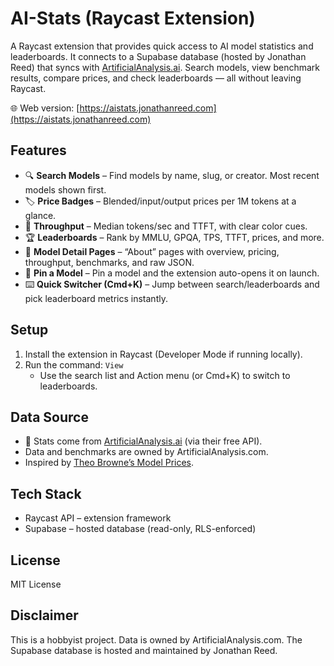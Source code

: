 # AI-Stats (Raycast Extension)

A Raycast extension that provides quick access to AI model statistics and leaderboards.
It connects to a Supabase database (hosted by Jonathan Reed) that syncs with [ArtificialAnalysis.ai](https://artificialanalysis.ai/).
Search models, view benchmark results, compare prices, and check leaderboards — all without leaving Raycast.

🌐 Web version: [https://aistats.jonathanreed.com](https://aistats.jonathanreed.com)

## Features

- 🔍 **Search Models** – Find models by name, slug, or creator. Most recent models shown first.
- 🏷️ **Price Badges** – Blended/input/output prices per 1M tokens at a glance.
- 🚀 **Throughput** – Median tokens/sec and TTFT, with clear color cues.
- 🏆 **Leaderboards** – Rank by MMLU, GPQA, TPS, TTFT, prices, and more.
- 📄 **Model Detail Pages** – “About” pages with overview, pricing, throughput, benchmarks, and raw JSON.
- 📌 **Pin a Model** – Pin a model and the extension auto-opens it on launch.
- ⌨️ **Quick Switcher (Cmd+K)** – Jump between search/leaderboards and pick leaderboard metrics instantly.

## Setup

1. Install the extension in Raycast (Developer Mode if running locally).
2. Run the command: `View`
   - Use the search list and Action menu (or Cmd+K) to switch to leaderboards.

## Data Source

- 📡 Stats come from [ArtificialAnalysis.ai](https://artificialanalysis.ai/) (via their free API).
- Data and benchmarks are owned by ArtificialAnalysis.com.
- Inspired by [Theo Browne’s Model Prices](https://model-prices.vercel.app/).

## Tech Stack

- Raycast API – extension framework
- Supabase – hosted database (read-only, RLS-enforced)

## License

MIT License

## Disclaimer

This is a hobbyist project. Data is owned by ArtificialAnalysis.com.
The Supabase database is hosted and maintained by Jonathan Reed.
